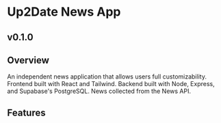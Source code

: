 # Up2Date News App
## v0.1.0

## Overview
An independent news application that allows users full customizability.
Frontend built with React and Tailwind. Backend built with Node, Express, and Supabase's PostgreSQL. 
News collected from the News API.

## Features
